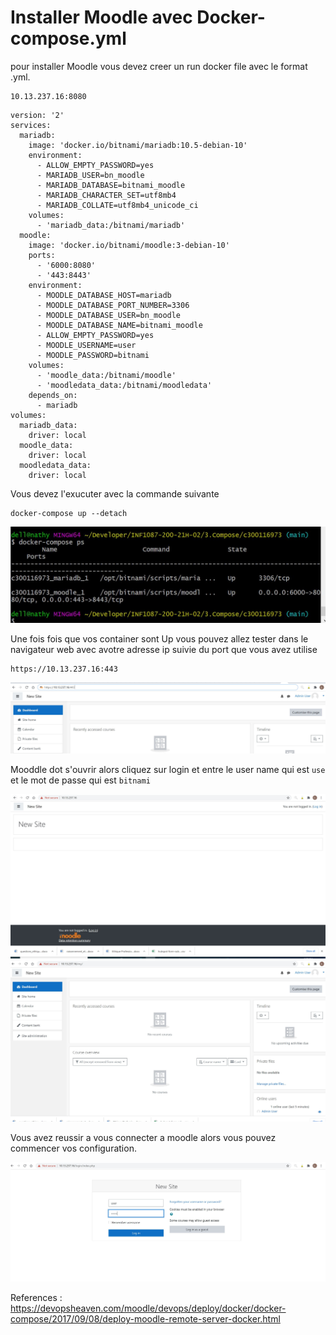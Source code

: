 # Installer Moodle avec Docker-compose.yml

pour installer Moodle vous devez creer un run docker file avec le format .yml. 

```
10.13.237.16:8080

```

```
version: '2'
services:
  mariadb:
    image: 'docker.io/bitnami/mariadb:10.5-debian-10'
    environment:
      - ALLOW_EMPTY_PASSWORD=yes
      - MARIADB_USER=bn_moodle
      - MARIADB_DATABASE=bitnami_moodle
      - MARIADB_CHARACTER_SET=utf8mb4
      - MARIADB_COLLATE=utf8mb4_unicode_ci
    volumes:
      - 'mariadb_data:/bitnami/mariadb'
  moodle:
    image: 'docker.io/bitnami/moodle:3-debian-10'
    ports:
      - '6000:8080'
      - '443:8443'
    environment:
      - MOODLE_DATABASE_HOST=mariadb
      - MOODLE_DATABASE_PORT_NUMBER=3306
      - MOODLE_DATABASE_USER=bn_moodle
      - MOODLE_DATABASE_NAME=bitnami_moodle
      - ALLOW_EMPTY_PASSWORD=yes
      - MOODLE_USERNAME=user
      - MOODLE_PASSWORD=bitnami
    volumes:
      - 'moodle_data:/bitnami/moodle'  
      - 'moodledata_data:/bitnami/moodledata'
    depends_on:
      - mariadb
volumes:
  mariadb_data:
    driver: local
  moodle_data:
    driver: local
  moodledata_data:
    driver: local

```

Vous devez l'exucuter avec la commande suivante

``` 
docker-compose up --detach

```

![image](d1.JPG)

Une fois fois que vos container sont Up vous pouvez allez tester dans le navigateur web avec avotre adresse ip suivie du port que vous avez utilise

```
https://10.13.237.16:443
```

![image](d2.JPG)

Mooddle dot s'ouvrir alors cliquez sur login et entre le user name qui est `use` et le mot de passe qui est `bitnami`

![image](d4.JPG)
![images](d3.JPG)

Vous avez reussir a vous connecter a moodle alors vous pouvez commencer vos configuration.

![image](d5.JPG)

References : https://devopsheaven.com/moodle/devops/deploy/docker/docker-compose/2017/09/08/deploy-moodle-remote-server-docker.html
